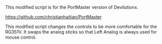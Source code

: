 This modified script is for the PortMaster version of Devilutionx.

https://github.com/christianhaitian/PortMaster

This modified script changes the controls to be more comfortable for the RG351V. It swaps the analog sticks so that Left Analog is always used for mouse control.
